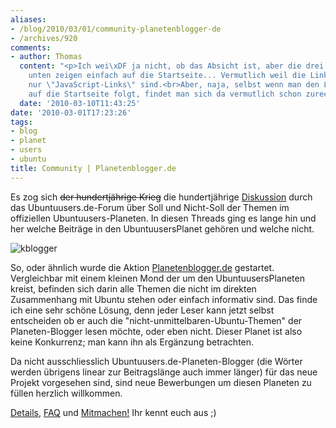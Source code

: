 ```yaml
---
aliases:
- /blog/2010/03/01/community-planetenblogger-de
- /archives/920
comments:
- author: Thomas
  content: "<p>Ich wei\xDF ja nicht, ob das Absicht ist, aber die drei Links dort
    unten zeigen einfach auf die Startseite... Vermutlich weil die Links dorthin eigentlich
    nur \"JavaScript-Links\" sind.<br>Aber, naja, selbst wenn man den Links immer
    auf die Startseite folgt, findet man sich da vermutlich schon zurecht. ;-)</p>"
  date: '2010-03-10T11:43:25'
date: '2010-03-01T17:23:26'
tags:
- blog
- planet
- users
- ubuntu
title: Community | Planetenblogger.de
---
```


Es zog sich <del>der hundertjährige Krieg</del> die hundertjährige
[Diskussion](http://forum.ubuntuusers.de/topic/ausrichtung-des-planeten/)
durch das Ubuntuusers.de-Forum über Soll und Nicht-Soll der Themen im
offiziellen Ubuntuusers-Planeten. In diesen Threads ging es lange hin und
her welche Beiträge in den UbuntuusersPlanet gehören und welche nicht.

![kblogger](/uploads/2010/03/kblogger.png)

So, oder ähnlich wurde die Aktion
[Planetenblogger.de](http://planetenblogger.de) gestartet. Vergleichbar mit
einem kleinen Mond der um den UbuntuusersPlaneten kreist, befinden sich
darin alle Themen die nicht im direkten Zusammenhang mit Ubuntu stehen oder
einfach informativ sind. Das finde ich eine sehr schöne Lösung, denn jeder
Leser kann jetzt selbst entscheiden ob er auch die
"nicht-unmittelbaren-Ubuntu-Themen" der Planeten-Blogger lesen möchte, oder
eben nicht. Dieser Planet ist also keine Konkurrenz; man kann ihn als
Ergänzung betrachten.

Da nicht ausschliesslich Ubuntuusers.de-Planeten-Blogger (die Wörter werden
übrigens linear zur Beitragslänge auch immer länger) für das neue Projekt
vorgesehen sind, sind neue Bewerbungen um diesen Planeten zu füllen
herzlich willkommen.

[Details](http://planetenblogger.de/), [FAQ](http://planetenblogger.de/)
und [Mitmachen!](http://planetenblogger.de/) Ihr kennt euch aus ;)